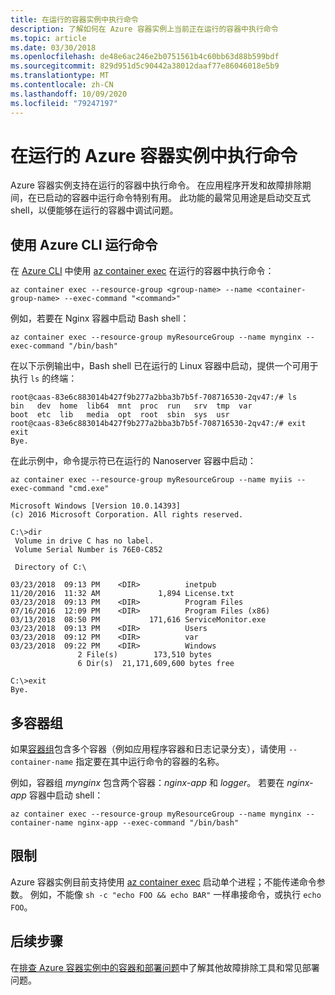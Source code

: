 ```yaml
---
title: 在运行的容器实例中执行命令
description: 了解如何在 Azure 容器实例上当前正在运行的容器中执行命令
ms.topic: article
ms.date: 03/30/2018
ms.openlocfilehash: de48e6ac246e2b0751561b4c60bb63d88b599bdf
ms.sourcegitcommit: 829d951d5c90442a38012daaf77e86046018e5b9
ms.translationtype: MT
ms.contentlocale: zh-CN
ms.lasthandoff: 10/09/2020
ms.locfileid: "79247197"
---
```

# <a name="execute-a-command-in-a-running-azure-container-instance"></a>在运行的 Azure 容器实例中执行命令

Azure 容器实例支持在运行的容器中执行命令。 在应用程序开发和故障排除期间，在已启动的容器中运行命令特别有用。 此功能的最常见用途是启动交互式 shell，以便能够在运行的容器中调试问题。

## <a name="run-a-command-with-azure-cli"></a>使用 Azure CLI 运行命令

在 [Azure CLI][azure-cli] 中使用 [az container exec][az-container-exec] 在运行的容器中执行命令：

```azurecli
az container exec --resource-group <group-name> --name <container-group-name> --exec-command "<command>"
```

例如，若要在 Nginx 容器中启动 Bash shell：

```azurecli
az container exec --resource-group myResourceGroup --name mynginx --exec-command "/bin/bash"
```

在以下示例输出中，Bash shell 已在运行的 Linux 容器中启动，提供一个可用于执行 `ls` 的终端：

```output
root@caas-83e6c883014b427f9b277a2bba3b7b5f-708716530-2qv47:/# ls
bin   dev  home  lib64  mnt  proc  run   srv  tmp  var
boot  etc  lib   media  opt  root  sbin  sys  usr
root@caas-83e6c883014b427f9b277a2bba3b7b5f-708716530-2qv47:/# exit
exit
Bye.
```

在此示例中，命令提示符已在运行的 Nanoserver 容器中启动：

```azurecli
az container exec --resource-group myResourceGroup --name myiis --exec-command "cmd.exe"
```

```output
Microsoft Windows [Version 10.0.14393]
(c) 2016 Microsoft Corporation. All rights reserved.

C:\>dir
 Volume in drive C has no label.
 Volume Serial Number is 76E0-C852

 Directory of C:\

03/23/2018  09:13 PM    <DIR>          inetpub
11/20/2016  11:32 AM             1,894 License.txt
03/23/2018  09:13 PM    <DIR>          Program Files
07/16/2016  12:09 PM    <DIR>          Program Files (x86)
03/13/2018  08:50 PM           171,616 ServiceMonitor.exe
03/23/2018  09:13 PM    <DIR>          Users
03/23/2018  09:12 PM    <DIR>          var
03/23/2018  09:22 PM    <DIR>          Windows
               2 File(s)        173,510 bytes
               6 Dir(s)  21,171,609,600 bytes free

C:\>exit
Bye.
```

## <a name="multi-container-groups"></a>多容器组

如果[容器组](container-instances-container-groups.md)包含多个容器（例如应用程序容器和日志记录分支），请使用 `--container-name` 指定要在其中运行命令的容器的名称。

例如，容器组 *mynginx* 包含两个容器：*nginx-app* 和 *logger*。 若要在 *nginx-app* 容器中启动 shell：

```azurecli
az container exec --resource-group myResourceGroup --name mynginx --container-name nginx-app --exec-command "/bin/bash"
```

## <a name="restrictions"></a>限制

Azure 容器实例目前支持使用 [az container exec][az-container-exec] 启动单个进程；不能传递命令参数。 例如，不能像 `sh -c "echo FOO && echo BAR"` 一样串接命令，或执行 `echo FOO`。

## <a name="next-steps"></a>后续步骤

在[排查 Azure 容器实例中的容器和部署问题](container-instances-troubleshooting.md)中了解其他故障排除工具和常见部署问题。

<!-- LINKS - internal -->
[az-container-create]: /cli/azure/container#az-container-create
[az-container-exec]: /cli/azure/container#az-container-exec
[azure-cli]: /cli/azure